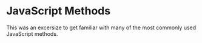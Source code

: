 # JavaScript Methods

This was an excersize to get familiar with many of the most commonly used JavaScript methods. 